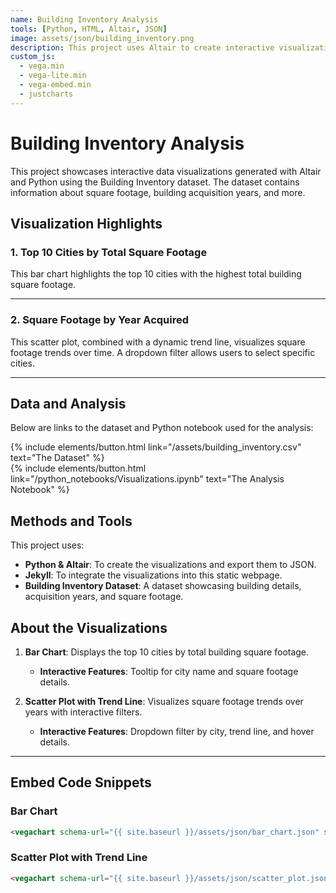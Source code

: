 ```yaml
---
name: Building Inventory Analysis
tools: [Python, HTML, Altair, JSON]
image: assets/json/building_inventory.png
description: This project uses Altair to create interactive visualizations based on the Building Inventory dataset.
custom_js:
  - vega.min
  - vega-lite.min
  - vega-embed.min
  - justcharts
---
```


# Building Inventory Analysis

This project showcases interactive data visualizations generated with Altair and Python using the Building Inventory dataset. The dataset contains information about square footage, building acquisition years, and more.

## Visualization Highlights

### **1. Top 10 Cities by Total Square Footage**
This bar chart highlights the top 10 cities with the highest total building square footage.

<vegachart schema-url="{{ site.baseurl }}/assets/json/bar_chart.json" style="width: 100%"></vegachart>

---

### **2. Square Footage by Year Acquired**
This scatter plot, combined with a dynamic trend line, visualizes square footage trends over time. A dropdown filter allows users to select specific cities.

<vegachart schema-url="{{ site.baseurl }}/assets/json/scatter_plot.json" style="width: 100%"></vegachart>

---

## Data and Analysis

Below are links to the dataset and Python notebook used for the analysis:

<div class="left">
{% include elements/button.html link="/assets/building_inventory.csv" text="The Dataset" %}
</div>

<div class="right">
{% include elements/button.html link="/python_notebooks/Visualizations.ipynb" text="The Analysis Notebook" %}
</div>

## Methods and Tools

This project uses:
- **Python & Altair**: To create the visualizations and export them to JSON.
- **Jekyll**: To integrate the visualizations into this static webpage.
- **Building Inventory Dataset**: A dataset showcasing building details, acquisition years, and square footage.

## About the Visualizations

1. **Bar Chart**: Displays the top 10 cities by total building square footage.  
   - **Interactive Features**: Tooltip for city name and square footage details.

2. **Scatter Plot with Trend Line**: Visualizes square footage trends over years with interactive filters.
   - **Interactive Features**: Dropdown filter by city, trend line, and hover details.

---

## Embed Code Snippets

### **Bar Chart**
```html
<vegachart schema-url="{{ site.baseurl }}/assets/json/bar_chart.json" style="width: 100%"></vegachart>
```
### **Scatter Plot with Trend Line**
```html
<vegachart schema-url="{{ site.baseurl }}/assets/json/scatter_plot.json" style="width: 100%"></vegachart>
```
